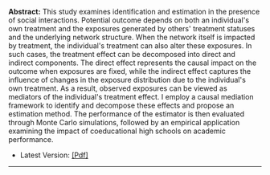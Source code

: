**Abstract:** This study examines identification and estimation in the presence of social interactions. Potential outcome depends on both an individual's own treatment and the exposures generated by others' treatment statuses and the underlying network structure. When the network itself is impacted by treatment, the individual's treatment can also alter these exposures. In such cases, the treatment effect can be decomposed into direct and indirect components. The direct effect represents the causal impact on the outcome when exposures are fixed, while  the indirect effect captures the influence of changes in the exposure distribution due to the individual's own treatment. As a result, observed exposures can be viewed as mediators of the individual's treatment effect. I employ a causal mediation framework to identify and decompose these effects and propose an estimation method. The performance of the estimator is then evaluated through Monte Carlo simulations, followed by an empirical application examining the impact of coeducational high schools on academic performance.

* Latest Version: [[Pdf]](/assets/docs/Medi.pdf)
<!-- * Data Source: [[Korean Education & Employment Panel Survey (KEEP II)]](https://www.krivet.re.kr/eng/eu/eg/euCAADs.jsp) (from Korea Research Institute for Vocational Education & Training) -->

---